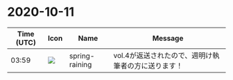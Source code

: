 # 2020-10-11

|Time (UTC)|Icon|Name|Message|
|---|---|---|---|
|03:59|![](https://secure.gravatar.com/avatar/1ac180f0868137292905c311b5fff781.jpg?s=72&d=https%3A%2F%2Fa.slack-edge.com%2Fdf10d%2Fimg%2Favatars%2Fava_0021-72.png)|spring-raining|vol.4が返送されたので、週明け執筆者の方に送ります！|
